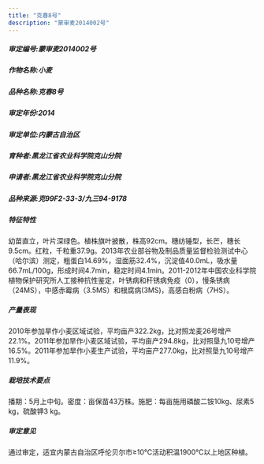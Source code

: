```yaml
---
title: "克春8号"
description: "蒙审麦2014002号"
---
```

##### 审定编号:蒙审麦2014002号

##### 作物名称:小麦

##### 品种名称:克春8号

##### 审定年份:2014

##### 审定单位:内蒙古自治区

##### 育种者:黑龙江省农业科学院克山分院

##### 申请者:黑龙江省农业科学院克山分院

##### 品种来源:克99F2-33-3/九三94-9178

##### 特征特性
幼苗直立，叶片深绿色。植株旗叶披散，株高92cm。穗纺锤型，长芒，穗长9.5cm。红粒，千粒重37.9g。2013年农业部谷物及制品质量监督检验测试中心（哈尔滨）测定，粗蛋白14.69%，湿面筋32.4%，沉淀值40.0mL，吸水量66.7mL/100g，形成时间4.7min，稳定时间4.1min。2011-2012年中国农业科学院植物保护研究所人工接种抗性鉴定，叶锈病和秆锈病免疫（0），慢条锈病（24MS），中感赤霉病（3.5MS）和根腐病(3MS)，高感白粉病（7HS）。

##### 产量表现
2010年参加旱作小麦区域试验，平均亩产322.2kg，比对照龙麦26号增产22.1%。2011年参加旱作小麦区域试验，平均亩产294.8kg，比对照垦九10号增产16.5%。2011年参加旱作小麦生产试验，平均亩产277.0kg，比对照垦九10号增产11.9%。

##### 栽培技术要点
播期：5月上中旬。密度：亩保苗43万株。施肥：每亩施用磷酸二铵10kg、尿素5 kg，硫酸钾3 kg。

##### 审定意见
通过审定，适宜内蒙古自治区呼伦贝尔市≥10℃活动积温1900℃以上地区种植。
